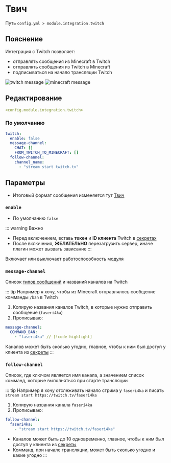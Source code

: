 # Твич
Путь `config.yml > module.integration.twitch`

## Пояснение
Интеграция с Twitch позволяет:
- отправлять сообщения из Minecraft в Twitch
- отправлять сообщения из Twitch в Minecraft
- подписываться на начало трансляции Twitch

![twitch message](/twitchmessage.png)
![minecraft message](/twitchminecraftmessage.png)

## Редактирование
```yaml
<config.module.integration.twitch>
```

### По умолчанию
```yaml
twitch:
  enable: false
  message-channel:
    CHAT: []
    FROM_TWITCH_TO_MINECRAFT: []
  follow-channel:
    channel_name:
      - "stream start twitch.tv"
```

## Параметры

- Итоговый формат сообщения изменяется тут [Твич](/ru/messages/ru_ru/module/integration/twitch/)

### `enable`
- По умолчанию `false`

::: warning Важно
- Перед включением, вставь **токен** и **ID клиента** Twitch в [секретах](/ru/secrets/twitch/)
- После включения, **ЖЕЛАТЕЛЬНО** перезагрузить сервер, иначе плагин может вызвать зависание
:::

Включает или выключает работоспособность модуля

### `message-channel`

Список [типов сообщений](#типы-сообщений) и названий каналов на Twitch

::: tip Например я хочу, чтобы из Minecraft отправлялось сообщение комманды `/ban` в Twitch
1. Копирую названия каналов Twitch, в которые нужно отправить сообщение (`faseri4ka`)
2. Прописываю:
```yaml
message-channel:
  COMMAND_BAN:
    - "faseri4ka" // [!code highlight]
```

Каналов может быть сколько угодно, главное, чтобы к ним был доступ у клиента из [секреты](/ru/secrets/twitch/)
:::

### `follow-channel`

Список, где ключом является имя канала, а значением список комманд, которые выполняться при старте трансляции

::: tip Например я хочу отслеживать начало стрима у `faseri4ka` и писать `stream start https://twitch.tv/faseri4ka`
1. Копирую названия канала `faseri4ka`
2. Прописываю:
```yaml
follow-channel:
  faseri4ka:
    - "stream start https://twitch.tv/faseri4ka"
```

- Каналов может быть до 10 одновременно, главное, чтобы к ним был доступ у клиента из [секреты](/ru/secrets/twitch/)
- Комманд, при начале трансляции, может быть сколько угодно и какие угодно
:::

<!--@include: @/ru/parts/messagetag.md-->

